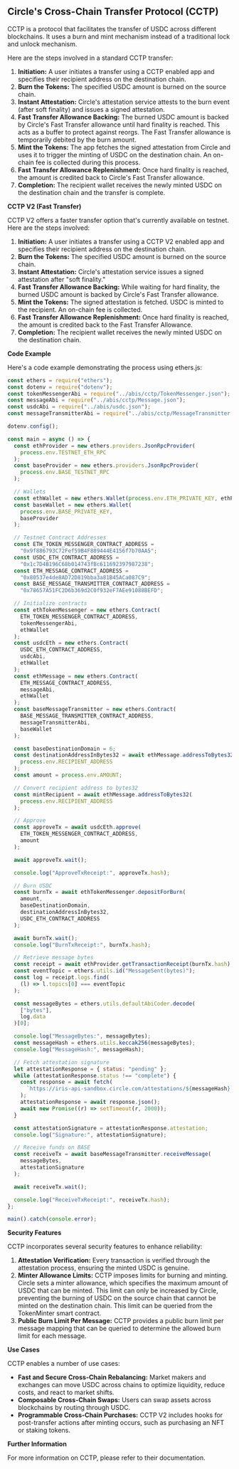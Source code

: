 ## Circle's Cross-Chain Transfer Protocol (CCTP)

CCTP is a protocol that facilitates the transfer of USDC across different blockchains. It uses a burn and mint mechanism instead of a traditional lock and unlock mechanism. 

Here are the steps involved in a standard CCTP transfer:

1. **Initiation:** A user initiates a transfer using a CCTP enabled app and specifies their recipient address on the destination chain.
2. **Burn the Tokens:** The specified USDC amount is burned on the source chain.
3. **Instant Attestation:** Circle's attestation service attests to the burn event (after soft finality) and issues a signed attestation.
4. **Fast Transfer Allowance Backing:**  The burned USDC amount is backed by Circle's Fast Transfer allowance until hard finality is reached. This acts as a buffer to protect against reorgs. The Fast Transfer allowance is temporarily debited by the burn amount.
5. **Mint the Tokens:** The app fetches the signed attestation from Circle and uses it to trigger the minting of USDC on the destination chain. An on-chain fee is collected during this process.
6. **Fast Transfer Allowance Replenishment:** Once hard finality is reached, the amount is credited back to Circle's Fast Transfer allowance.
7. **Completion:**  The recipient wallet receives the newly minted USDC on the destination chain and the transfer is complete.

**CCTP V2 (Fast Transfer)**

CCTP V2 offers a faster transfer option that's currently available on testnet. Here are the steps involved:

1. **Initiation:**  A user initiates a transfer using a CCTP V2 enabled app and specifies their recipient address on the destination chain. 
2. **Burn the Tokens:** The specified USDC amount is burned on the source chain. 
3. **Instant Attestation:** Circle's attestation service issues a signed attestation after "soft finality." 
4. **Fast Transfer Allowance Backing:** While waiting for hard finality, the burned USDC amount is backed by Circle's Fast Transfer allowance.
5. **Mint the Tokens:** The signed attestation is fetched. USDC is minted to the recipient. An on-chain fee is collected.
6. **Fast Transfer Allowance Replenishment:** Once hard finality is reached, the amount is credited back to the Fast Transfer Allowance.
7. **Completion:** The recipient wallet receives the newly minted USDC on the destination chain.

**Code Example**

Here's a code example demonstrating the process using ethers.js:

```javascript
const ethers = require("ethers");
const dotenv = require("dotenv");
const tokenMessengerAbi = require("../abis/cctp/TokenMessenger.json");
const messageAbi = require("../abis/cctp/Message.json");
const usdcAbi = require("../abis/usdc.json");
const messageTransmitterAbi = require("../abis/cctp/MessageTransmitter.json");

dotenv.config();

const main = async () => {
  const ethProvider = new ethers.providers.JsonRpcProvider(
    process.env.TESTNET_ETH_RPC
  );
  const baseProvider = new ethers.providers.JsonRpcProvider(
    process.env.BASE_TESTNET_RPC
  );

  // Wallets
  const ethWallet = new ethers.Wallet(process.env.ETH_PRIVATE_KEY, ethProvider);
  const baseWallet = new ethers.Wallet(
    process.env.BASE_PRIVATE_KEY,
    baseProvider
  );

  // Testnet Contract Addresses
  const ETH_TOKEN_MESSENGER_CONTRACT_ADDRESS =
    "0x9f886793C72Fef59B4F889444E4156f7b70AA5";
  const USDC_ETH_CONTRACT_ADDRESS =
    "0x1c7D4B196C68b014743fBc611692397987238";
  const ETH_MESSAGE_CONTRACT_ADDRESS =
    "0x80537e4de8AD72D819bba3a81B45ACa087C9";
  const BASE_MESSAGE_TRANSMITTER_CONTRACT_ADDRESS =
    "0x78657A51FC2D6b369d2C0f932eF7AEe91088BEFD";

  // Initialize contracts
  const ethTokenMessenger = new ethers.Contract(
    ETH_TOKEN_MESSENGER_CONTRACT_ADDRESS,
    tokenMessengerAbi,
    ethWallet
  );
  const usdcEth = new ethers.Contract(
    USDC_ETH_CONTRACT_ADDRESS,
    usdcAbi,
    ethWallet
  );
  const ethMessage = new ethers.Contract(
    ETH_MESSAGE_CONTRACT_ADDRESS,
    messageAbi,
    ethWallet
  );
  const baseMessageTransmitter = new ethers.Contract(
    BASE_MESSAGE_TRANSMITTER_CONTRACT_ADDRESS,
    messageTransmitterAbi,
    baseWallet
  );

  const baseDestinationDomain = 6;
  const destinationAddressInBytes32 = await ethMessage.addressToBytes32(
    process.env.RECIPIENT_ADDRESS
  );
  const amount = process.env.AMOUNT;

  // Convert recipient address to bytes32
  const mintRecipient = await ethMessage.addressToBytes32(
    process.env.RECIPIENT_ADDRESS
  );

  // Approve
  const approveTx = await usdcEth.approve(
    ETH_TOKEN_MESSENGER_CONTRACT_ADDRESS,
    amount
  );

  await approveTx.wait();

  console.log("ApproveTxReceipt:", approveTx.hash);

  // Burn USDC
  const burnTx = await ethTokenMessenger.depositForBurn(
    amount,
    baseDestinationDomain,
    destinationAddressInBytes32,
    USDC_ETH_CONTRACT_ADDRESS
  );

  await burnTx.wait();
  console.log("BurnTxReceipt:", burnTx.hash);

  // Retrieve message bytes
  const receipt = await ethProvider.getTransactionReceipt(burnTx.hash);
  const eventTopic = ethers.utils.id("MessageSent(bytes)");
  const log = receipt.logs.find(
    (l) => l.topics[0] === eventTopic
  );

  const messageBytes = ethers.utils.defaultAbiCoder.decode(
    ["bytes"],
    log.data
  )[0];

  console.log("MessageBytes:", messageBytes);
  const messageHash = ethers.utils.keccak256(messageBytes);
  console.log("MessageHash:", messageHash);

  // Fetch attestation signature
  let attestationResponse = { status: "pending" };
  while (attestationResponse.status !== "complete") {
    const response = await fetch(
      `https://iris-api-sandbox.circle.com/attestations/${messageHash}`
    );
    attestationResponse = await response.json();
    await new Promise((r) => setTimeout(r, 2000));
  }

  const attestationSignature = attestationResponse.attestation;
  console.log("Signature:", attestationSignature);

  // Receive funds on BASE
  const receiveTx = await baseMessageTransmitter.receiveMessage(
    messageBytes,
    attestationSignature
  );

  await receiveTx.wait();

  console.log("ReceiveTxReceipt:", receiveTx.hash);
};

main().catch(console.error);
```

**Security Features**

CCTP incorporates several security features to enhance reliability:

1. **Attestation Verification:** Every transaction is verified through the attestation process, ensuring the minted USDC is genuine.
2. **Minter Allowance Limits:** CCTP imposes limits for burning and minting. Circle sets a minter allowance, which specifies the maximum amount of USDC that can be minted. This limit can only be increased by Circle, preventing the burning of USDC on the source chain that cannot be minted on the destination chain. This limit can be queried from the TokenMinter smart contract.
3. **Public Burn Limit Per Message:** CCTP provides a public burn limit per message mapping that can be queried to determine the allowed burn limit for each message.

**Use Cases**

CCTP enables a number of use cases:

* **Fast and Secure Cross-Chain Rebalancing:** Market makers and exchanges can move USDC across chains to optimize liquidity, reduce costs, and react to market shifts.
* **Composable Cross-Chain Swaps:**  Users can swap assets across blockchains by routing through USDC. 
* **Programmable Cross-Chain Purchases:** CCTP V2 includes hooks for post-transfer actions after minting occurs, such as purchasing an NFT or staking tokens.

**Further Information**

For more information on CCTP, please refer to their documentation. 
